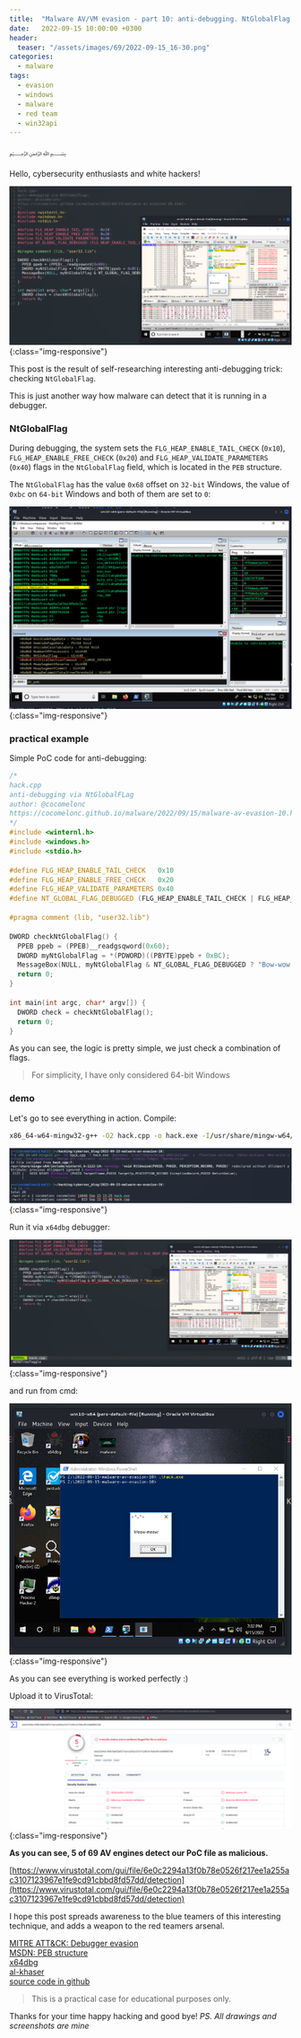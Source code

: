 ```yaml
---
title:  "Malware AV/VM evasion - part 10: anti-debugging. NtGlobalFlag. Simple C++ example."
date:   2022-09-15 10:00:00 +0300
header:
  teaser: "/assets/images/69/2022-09-15_16-30.png"
categories:
  - malware
tags:
  - evasion
  - windows
  - malware
  - red team
  - win32api
---
```


﷽

Hello, cybersecurity enthusiasts and white hackers!

![av-evasion](/assets/images/69/2022-09-15_16-30.png){:class="img-responsive"}      

This post is the result of self-researching interesting anti-debugging trick: checking `NtGlobalFlag`.    

This is just another way how malware can detect that it is running in a debugger.     

### NtGlobalFlag

During debugging, the system sets the `FLG_HEAP_ENABLE_TAIL_CHECK` (`0x10`), `FLG_HEAP_ENABLE_FREE_CHECK` (`0x20`) and `FLG_HEAP_VALIDATE_PARAMETERS` (`0x40`) flags in the `NtGlobalFlag` field, which is located in the `PEB` structure.    

The `NtGlobalFlag` has the value `0x68` offset on `32-bit` Windows, the value of `0xbc` on `64-bit` Windows and both of them are set to `0`:    

![av-evasion](/assets/images/69/2022-09-15_16-07.png){:class="img-responsive"}      

### practical example

Simple PoC code for anti-debugging:     

```cpp
/*
hack.cpp
anti-debugging via NtGlobalFLag
author: @cocomelonc
https://cocomelonc.github.io/malware/2022/09/15/malware-av-evasion-10.html
*/
#include <winternl.h>
#include <windows.h>
#include <stdio.h>

#define FLG_HEAP_ENABLE_TAIL_CHECK   0x10
#define FLG_HEAP_ENABLE_FREE_CHECK   0x20
#define FLG_HEAP_VALIDATE_PARAMETERS 0x40
#define NT_GLOBAL_FLAG_DEBUGGED (FLG_HEAP_ENABLE_TAIL_CHECK | FLG_HEAP_ENABLE_FREE_CHECK | FLG_HEAP_VALIDATE_PARAMETERS)

#pragma comment (lib, "user32.lib")

DWORD checkNtGlobalFlag() {
  PPEB ppeb = (PPEB)__readgsqword(0x60);
  DWORD myNtGlobalFlag = *(PDWORD)((PBYTE)ppeb + 0xBC);
  MessageBox(NULL, myNtGlobalFlag & NT_GLOBAL_FLAG_DEBUGGED ? "Bow-wow!" : "Meow-meow!", "=^..^=", MB_OK);
  return 0;
}

int main(int argc, char* argv[]) {
  DWORD check = checkNtGlobalFlag();
  return 0;
}
```

As you can see, the logic is pretty simple, we just check a combination of flags.    

> For simplicity, I have only considered 64-bit Windows

### demo

Let's go to see everything in action. Compile:    

```bash
x86_64-w64-mingw32-g++ -O2 hack.cpp -o hack.exe -I/usr/share/mingw-w64/include/ -s -ffunction-sections -fdata-sections -Wno-write-strings -fno-exceptions -fmerge-all-constants -static-libstdc++ -static-libgcc -fpermissive
```

![av-evasion](/assets/images/69/2022-09-15_16-03.png){:class="img-responsive"}      

Run it via `x64dbg` debugger:    

![av-evasion](/assets/images/69/2022-09-15_16-31.png){:class="img-responsive"}      

and run from cmd:   

![av-evasion](/assets/images/69/2022-09-15_16-32.png){:class="img-responsive"}      

As you can see everything is worked perfectly :)   

Upload it to VirusTotal:    

![av-evasion](/assets/images/69/2022-09-16_01-14.png){:class="img-responsive"}      

**As you can see, 5 of 69 AV engines detect our PoC file as malicious.**    

[https://www.virustotal.com/gui/file/6e0c2294a13f0b78e0526f217ee1a255ac3107123967e1fe9cd91cbbd8fd57dd/detection](https://www.virustotal.com/gui/file/6e0c2294a13f0b78e0526f217ee1a255ac3107123967e1fe9cd91cbbd8fd57dd/detection)     

I hope this post spreads awareness to the blue teamers of this interesting technique, and adds a weapon to the red teamers arsenal.

[MITRE ATT&CK: Debugger evasion](https://attack.mitre.org/techniques/T1622/)       
[MSDN: PEB structure](https://docs.microsoft.com/en-us/windows/win32/api/winternl/ns-winternl-peb)     
[x64dbg](https://github.com/x64dbg/x64dbg)     
[al-khaser](https://github.com/LordNoteworthy/al-khaser)    
[source code in github](https://github.com/cocomelonc/2022-09-15-malware-av-evasion-10)    

> This is a practical case for educational purposes only.

Thanks for your time happy hacking and good bye!
*PS. All drawings and screenshots are mine*
